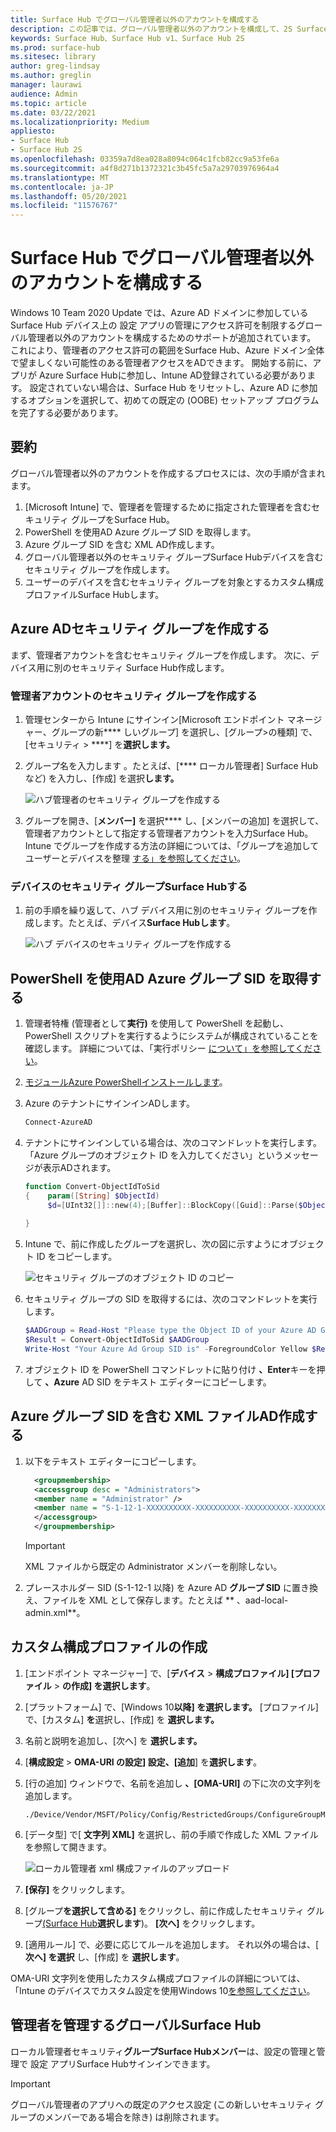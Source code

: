 ```yaml
---
title: Surface Hub でグローバル管理者以外のアカウントを構成する
description: この記事では、グローバル管理者以外のアカウントを構成して、2S Surface Hub管理Surface Hub説明します。
keywords: Surface Hub、Surface Hub v1、Surface Hub 2S
ms.prod: surface-hub
ms.sitesec: library
author: greg-lindsay
ms.author: greglin
manager: laurawi
audience: Admin
ms.topic: article
ms.date: 03/22/2021
ms.localizationpriority: Medium
appliesto:
- Surface Hub
- Surface Hub 2S
ms.openlocfilehash: 03359a7d8ea028a8094c064c1fcb82cc9a53fe6a
ms.sourcegitcommit: a4f8d271b1372321c3b45fc5a7a29703976964a4
ms.translationtype: MT
ms.contentlocale: ja-JP
ms.lasthandoff: 05/20/2021
ms.locfileid: "11576767"
---
```

# <a name="configure-non-global-admin-accounts-on-surface-hub"></a>Surface Hub でグローバル管理者以外のアカウントを構成する

Windows 10 Team 2020 Update では、Azure AD ドメインに参加している Surface Hub デバイス上の 設定 アプリの管理にアクセス許可を制限するグローバル管理者以外のアカウントを構成するためのサポートが追加されています。 これにより、管理者のアクセス許可の範囲をSurface Hub、Azure ドメイン全体で望ましくない可能性のある管理者アクセスをADできます。 開始する前に、アプリが Azure Surface Hubに参加し、Intune AD登録されている必要があります。 設定されていない場合は、Surface Hub をリセットし、Azure AD に参加するオプションを選択して、初めての既定の (OOBE) セットアップ プログラムを完了する必要があります。

## <a name="summary"></a>要約 

グローバル管理者以外のアカウントを作成するプロセスには、次の手順が含まれます。 

1. [Microsoft Intune] で、管理者を管理するために指定された管理者を含むセキュリティ グループをSurface Hub。
2. PowerShell を使用AD Azure グループ SID を取得します。
3. Azure グループ SID を含む XML AD作成します。
4. グローバル管理者以外のセキュリティ グループSurface Hubデバイスを含むセキュリティ グループを作成します。
5. ユーザーのデバイスを含むセキュリティ グループを対象とするカスタム構成プロファイルSurface Hubします。 


## <a name="create-azure-ad-security-groups"></a>Azure ADセキュリティ グループを作成する

まず、管理者アカウントを含むセキュリティ グループを作成します。 次に、デバイス用に別のセキュリティ Surface Hub作成します。  

### <a name="create-security-group-for-admin-accounts"></a>管理者アカウントのセキュリティ グループを作成する

1. 管理センターから Intune にサインイン[Microsoft エンドポイント マネージャー、[](https://go.microsoft.com/fwlink/?linkid=2109431)グループの新**** しいグループ] を選択し、[グループ>の種類] で、[セキュリティ  >  ****] を**選択します。** 
2. グループ名を入力します 。たとえば、[**** ローカル管理者] Surface Hubなど) を入力し、[作成] を選択**します。** 

     ![ハブ管理者のセキュリティ グループを作成する](images/sh-create-sec-group.png)

3. グループを開き、[**メンバー]** を選択**** し、[メンバーの追加] を選択して、管理者アカウントとして指定する管理者アカウントを入力Surface Hub。 Intune でグループを作成する方法の詳細については、「グループを追加してユーザーとデバイスを整理  [する」を参照してください](https://docs.microsoft.com/mem/intune/fundamentals/groups-add)。

### <a name="create-security-group-for-surface-hub-devices"></a>デバイスのセキュリティ グループSurface Hubする

1. 前の手順を繰り返して、ハブ デバイス用に別のセキュリティ グループを作成します。たとえば、デバイス**Surface Hubします**。 

     ![ハブ デバイスのセキュリティ グループを作成する](images/sh-create-sec-group-devices.png) 

## <a name="obtain-azure-ad-group-sid-using-powershell"></a>PowerShell を使用AD Azure グループ SID を取得する

1. 管理者特権 (管理者として**実行)** を使用して PowerShell を起動し、PowerShell スクリプトを実行するようにシステムが構成されていることを確認します。 詳細については、「実行ポリシー [について」を参照してください](https://docs.microsoft.com/powershell/module/microsoft.powershell.core/about/about_execution_policies?)。 
2. [モジュールAzure PowerShellインストールします](https://docs.microsoft.com/powershell/azure/install-az-ps)。
3. Azure のテナントにサインインADします。

    ```powershell
    Connect-AzureAD
    ```

4. テナントにサインインしている場合は、次のコマンドレットを実行します。 「Azure グループのオブジェクト ID を入力してください」というメッセージが表示ADされます。

    ```powershell
    function Convert-ObjectIdToSid
    {    param([String] $ObjectId)   
         $d=[UInt32[]]::new(4);[Buffer]::BlockCopy([Guid]::Parse($ObjectId).ToByteArray(),0,$d,0,16);"S-1-12-1-$d".Replace(' ','-')
         
    }
    ```

5. Intune で、前に作成したグループを選択し、次の図に示すようにオブジェクト ID をコピーします。 

     ![セキュリティ グループのオブジェクト ID のコピー](images/sh-objectid.png)

6. セキュリティ グループの SID を取得するには、次のコマンドレットを実行します。

    ```powershell
    $AADGroup = Read-Host "Please type the Object ID of your Azure AD Group"
    $Result = Convert-ObjectIdToSid $AADGroup
    Write-Host "Your Azure Ad Group SID is" -ForegroundColor Yellow $Result
    ```
    
7. オブジェクト ID を PowerShell コマンドレットに貼り付け **、Enter**キーを押して **、Azure** AD SID をテキスト エディターにコピーします。 

## <a name="create-xml-file-containing-azure-ad-group-sid"></a>Azure グループ SID を含む XML ファイルAD作成する

1. 以下をテキスト エディターにコピーします。 

    ```xml
      <groupmembership>   
      <accessgroup desc = "Administrators">        
      <member name = "Administrator" />        
      <member name = "S-1-12-1-XXXXXXXXXX-XXXXXXXXXX-XXXXXXXXXX-XXXXXXXXXX" />  
      </accessgroup>
      </groupmembership>
      ```
      > [!IMPORTANT]
      > XML ファイルから既定の Administrator メンバーを削除しない。

2. プレースホルダー SID (S-1-12-1 以降) を Azure AD **グループ SID** に置き換え、ファイルを XML として保存します。たとえば ** 、aad-local-admin.xml**。 

## <a name="create-custom-configuration-profile"></a>カスタム構成プロファイルの作成

1. [エンドポイント マネージャー] で、[**デバイス**  >  **構成プロファイル] [プロファイル**  >  **の作成] を選択します**。 
2. [プラットフォーム] で、[Windows 10**以降] を選択します。** [プロファイル] で、[カスタム] **を**選択し、[作成] を **選択します。**
3. 名前と説明を追加し、[次へ] を **選択します。**
4. [**構成設定**  >  **OMA-URI の設定] 設定、[追加**] を**選択します**。
5. [行の追加] ウィンドウで、名前を追加し     **、[OMA-URI]** の下に次の文字列を追加します。 

    ```OMA-URI
    ./Device/Vendor/MSFT/Policy/Config/RestrictedGroups/ConfigureGroupMembership
    ```
6. [データ型] で[ **文字列 XML]** を選択し、前の手順で作成した XML ファイルを参照して開きます。 

     ![ローカル管理者 xml 構成ファイルのアップロード](images/sh-local-admin-config.png)

7. **[保存]** をクリックします。
8. [グループ**を選択して含める]** をクリックし、前に作成したセキュリティ グループ[(Surface Hub](#create-security-group-for-surface-hub-devices)**選択します**)。 **[次へ]** をクリックします。
9. [適用ルール] で、必要に応じてルールを追加します。 それ以外の場合は、[ **次へ] を選択** し、[作成] を **選択します**。

OMA-URI 文字列を使用したカスタム構成プロファイルの詳細については、「Intune のデバイスでカスタム設定を使用Windows 10[を参照してください](https://docs.microsoft.com/mem/intune/configuration/custom-settings-windows-10)。


## <a name="non-global-admins-managing-surface-hub"></a>管理者を管理するグローバルSurface Hub

ローカル管理者セキュリティ**グループSurface Hubメンバー**は、設定の管理と管理で 設定 アプリSurface Hubサインインできます。

> [!IMPORTANT]
> グローバル管理者のアプリへの既定のアクセス設定 (この新しいセキュリティ グループのメンバーである場合を除き) は削除されます。
